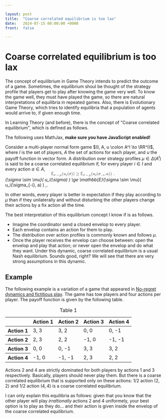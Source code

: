 ```yaml
---

layout: post
title:  "Coarse correlated equilibrium is too lax"
date:   2024-07-15 00:00:00 +0000
front:  false

---
```


# Coarse correlated equilibrium is too lax

The concept of equilibrium in Game Theory intends to predict the outcome of a game.
Sometimes, the equilibrium shoul be thought of the strategy profile that players get to play after knowing the game very well.
To know the game well, they must have played the game, so there are natural interpretations of equilibria in repeated games. 
Also, there is Evolutionary Game Theory, which tries to identify equilibria that a population of agents would arrive to, if given enough time.

In Learning Theory (and before), there is the concept of "Coarse correlated equilibrium", which is defined as follows.

<noscript>
	The following uses MathJax, 
	<strong>
		make sure you have JavaScript enabled!
	</strong>
</noscript>

<script>
MathJax = {
	tex: {
		inlineMath: [['$', '$']]
	},
};
</script>
<div style="display:none">
$
  \newcommand{\PP}{\mathbb{P}}
  \newcommand{\RR}{\mathbb{R}}
  \newcommand{\EE}{\mathbb{E}}
  \newcommand{\eps}{\varepsilon}
  \newcommand{\defas}{≔} % {\coloneqq}
$
</div>
<script id="MathJax-script" async src="https://cdn.jsdelivr.net/npm/mathjax@3/es5/tex-chtml.js"></script>

Consider a multi-player normal form game $(I, A, u \colon A^I \to \RR^I)$, where $I$ is the set of players, $A$ the set of actions for each player, and $u$ the payoff function in vector form.
A distribution over strategy profiles $\mu \in \Delta(A^I)$ is said to be a coarse correlated equilibrium if, for every player $i \in I$ and every action $a \in A$, 
<math display="block" class="tml-display" style="display:block math;">
  <semantics>
    <mrow>
      <msub>
        <mi>𝔼</mi>
        <mrow>
          <mi>σ</mi>
          <mo>∼</mo>
          <mi>μ</mi>
        </mrow>
      </msub>
      <mo form="prefix" stretchy="false">(</mo>
      <msub>
        <mi>u</mi>
        <mi>i</mi>
      </msub>
      <mo form="prefix" stretchy="false">(</mo>
      <mi>σ</mi>
      <mo form="postfix" stretchy="false">)</mo>
      <mo form="postfix" stretchy="false">)</mo>
      <mo>≥</mo>
      <msub>
        <mi>𝔼</mi>
        <mrow>
          <mi>σ</mi>
          <mo>∼</mo>
          <mi>μ</mi>
        </mrow>
      </msub>
      <mo form="prefix" stretchy="false">(</mo>
      <msub>
        <mi>u</mi>
        <mi>i</mi>
      </msub>
      <mo form="prefix" stretchy="false">(</mo>
      <msub>
        <mi>σ</mi>
        <mrow>
          <mo form="prefix" stretchy="false" lspace="0em" rspace="0em">−</mo>
          <mi>i</mi>
        </mrow>
      </msub>
      <mo separator="true">,</mo>
      <mi>a</mi>
      <mo form="postfix" stretchy="false">)</mo>
      <mo form="postfix" stretchy="false">)</mo>
      <mspace width="0.1667em"></mspace>
      <mo separator="true">.</mo>
    </mrow>
    <annotation encoding="application/x-tex">\mathbb{E}_{\sigma \sim \mu}( u_i(\sigma) ) \ge \mathbb{E}_{\sigma \sim \mu}( u_i(\sigma_{-i}, a) ) \,.</annotation>
  </semantics>
</math>

In other words, every player is better in expectation if they play according to $\mu$ than if they unilaterally and without disturbing the other players change their actions by a fix action all the time.

The best interpretation of this equilibrium concept I know if is as follows.
- Imagine the coordinator send a closed envelop to every player.
- Each envelop contains an action for them to play.
- The distribution over action profiles is commonly known and follows $\mu$.
- Once the player receives the envelop can choose between: open the envelop and play that action; or never open the envelop and do what they want.
Under this dynamic, coarse correlated equilibrium is a usual Nash equilibrium. 
Sounds good, right? 
We will see that there are very strong assumptions in this dynamic.

## Example

The following example is a variation of a game that appeared in [No-regret dynamics and fictitious play](https://doi.org/10.1016/j.jet.2012.07.003).
The game has tow players and four actions per player.
The payoff function is given by the following table.
<table>
    <caption>Table 1</caption>
    <thead>
        <tr>
            <th></th>
            <th>Action 1</th>
            <th>Action 2</th>
            <th>Action 3</th>
            <th>Action 4</th>
        </tr>
    </thead>
    <tbody>
        <tr>
            <th>Action 1</th>
            <td>3, 3</td>
			<td>3, 2</td>
			<td>0, 0</td>
			<td>0, -1</td>
        </tr>
        <tr>
            <th>Action 2</th>
            <td>2, 3</td>
			<td>2, 2</td>
			<td>-1, 0</td>
			<td>-1, -1</td>
        </tr>
        <tr>
            <th>Action 3</th>
            <td>0, 0</td>
			<td>0, -1</td>
			<td>3, 3</td>
			<td>3, 2</td>
        </tr>
        <tr>
            <th>Action 4</th>
            <td>-1, 0</td>
			<td>-1, -1</td>
			<td>2, 3</td>
			<td>2, 2</td>
        </tr>
    </tbody>
</table>

Actions 2 and 4 are strictly dominated for both players by actions 1 and 3 respectively.
Basically, players should never play them.
But there is a coarse correlated equilibrium that is supported only on these actions:
$1/2$ action $(2, 2)$ and $1/2$ action $(4, 4)$ is a coarse correlated equilibrium.

I can only explain this equilibria as follows: given that you know that the other player will play *irraltionally* actions $2$ and $4$ uniformely, your best option is to play as they do... and their action is given inside the envelop of the coarse correlated equilibrium.  
